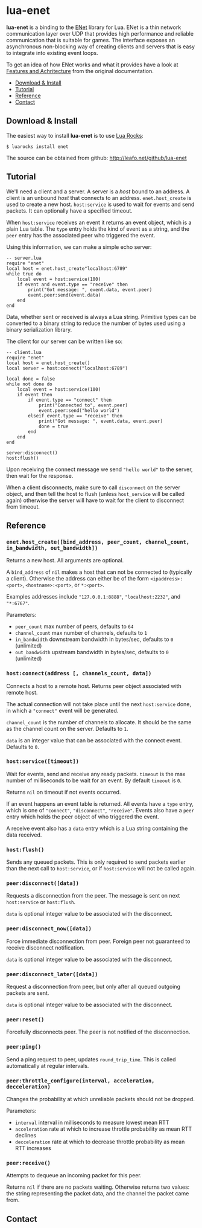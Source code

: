 # lua-enet

**lua-enet** is a binding to the [ENet](http://enet.bespin.org/) library for
Lua. ENet is a thin network communication layer over UDP that provides high
performance and reliable communication that is suitable for games. The
interface exposes an asynchronous non-blocking way of creating clients and
servers that is easy to integrate into existing event loops.

To get an idea of how ENet works and what it provides have a look at 
[Features and Achritecture](http://enet.bespin.org/Features.html) from the
original documentation.

* [Download & Install](#install)
* [Tutorial](#tutorial)
* [Reference](#reference)
* [Contact](#contact)


<a name="install"></a>
## Download & Install
The easiest way to install **lua-enet** is to use [Lua Rocks](http://www.luarocks.org/):

    $ luarocks install enet

The source can be obtained from github:
<http://leafo.net/github/lua-enet>


<a name="tutorial"></a>
## Tutorial

We'll need a client and a server. A server is a *host* bound to an address.
A client is an unbound *host* that connects to an address.
`enet.host_create` is used to create a new host. `host:service` is used to wait
for events and send packets. It can optionally have a specified timeout.

When `host:service` receives an event it returns an event object, which is a
plain Lua table. The `type` entry holds the kind of event as a string, and the
`peer` entry has the associated peer who triggered the event.

Using this information, we can make a simple echo server:


    -- server.lua
    require "enet"
    local host = enet.host_create"localhost:6789"
    while true do
        local event = host:service(100)
        if event and event.type == "receive" then
            print("Got message: ", event.data, event.peer)
            event.peer:send(event.data)
        end
    end


Data, whether sent or received is always a Lua string. Primitive types can be
converted to a binary string to reduce the number of bytes used using a binary
serialization library.

The client for our server can be written like so:

    -- client.lua
    require "enet"
    local host = enet.host_create()
    local server = host:connect("localhost:6789")

    local done = false
    while not done do
        local event = host:service(100)
        if event then
            if event.type == "connect" then
                print("Connected to", event.peer)
                event.peer:send("hello world")
            elseif event.type == "receive" then
                print("Got message: ", event.data, event.peer)
                done = true
            end
        end
    end

    server:disconnect()
    host:flush()

Upon receiving the connect message we send `"hello world"` to the server, then
wait for the response.

When a client disconnects, make sure to call `disconnect` on the server object,
and then tell the host to flush (unless `host_service` will be called again)
otherwise the server will have to wait for the client to disconnect from timeout.

<a name="reference"></a>
## Reference


### `enet.host_create([bind_address, peer_count, channel_count, in_bandwidth, out_bandwidth])`
Returns a new host. All arguments are optional.

A `bind_address` of `nil` makes a host that can not be connected to (typically
a client).  Otherwise the  address can either be of the form
`<ipaddress>:<port>`, `<hostname>:<port>`, or `*:<port>`.

Examples addresses include `"127.0.0.1:8888"`, `"localhost:2232"`, and `"*:6767"`.

Parameters:

 * `peer_count` max number of peers, defaults to `64`
 * `channel_count` max number of channels, defaults to `1`
 * `in_bandwidth` downstream bandwidth in bytes/sec, defaults to `0`
   (unlimited)
 * `out_bandwidth` upstream bandwidth in bytes/sec, defaults to `0`
   (unlimited)

### `host:connect(address [, channels_count, data])`
Connects a host to a remote host. Returns peer object associated with remote host.

The actual connection will not take place until the next `host:service` done,
in which a `"connect"` event will be generated.

`channel_count` is the number of channels to allocate. It should be the same as
the channel count on the server. Defaults to `1`.

`data` is an integer value that can be associated with the connect event.
Defaults to `0`.

### `host:service([timeout])`
Wait for events, send and receive any ready packets. `timeout` is the max
number of milliseconds to be wait for an event. By default `timeout` is `0`.

Returns `nil` on timeout if not events occurred.

If an event happens an event table is returned. All events have a `type` entry,
which is one of `"connect"`, `"disconnect"`, `"receive"`. Events also have a
`peer` entry which holds the peer object of who triggered the event.

A receive event also has a `data` entry which is a Lua string containing the
data received.

### `host:flush()`
Sends any queued packets. This is only required to send packets earlier than
the next call to `host:service`, or if `host:service` will not be called again.

### `peer:disconnect([data])`
Requests a disconnection from the peer. The message is sent on next
`host:service` or `host:flush`.

`data` is optional integer value to be associated with the disconnect.

### `peer:disconnect_now([data])`
Force immediate disconnection from peer. Foreign peer not guaranteed to receive
disconnect notification.

`data` is optional integer value to be associated with the disconnect.

### `peer:disconnect_later([data])`
Request a disconnection from peer, but only after all queued outgoing packets
are sent.

`data` is optional integer value to be associated with the disconnect.

### `peer:reset()`
Forcefully disconnects peer. The peer is not notified of the disconnection.

### `peer:ping()`
Send a ping request to peer, updates `round_trip_time`. This is called
automatically at regular intervals.

### `peer:throttle_configure(interval, acceleration, decceleration)`
Changes the probability at which unreliable packets should not be dropped.

Parameters:

 * `interval` interval in milliseconds to measure lowest mean RTT
 * `acceleration` rate at which to increase throttle probability as mean RTT
   declines
 * `decceleration` rate at which to decrease throttle probability as mean RTT
   increases

### `peer:receive()`
Attempts to dequeue an incoming packet for this peer.

Returns `nil` if there are no packets waiting. Otherwise returns two values:
the string representing the packet data, and the channel the packet came from.

<a name="contact"></a>
## Contact

